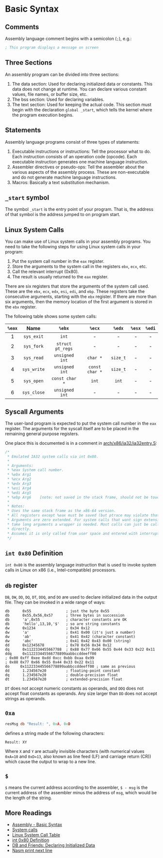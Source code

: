 # Basic Syntax

## Comments

Assembly language comment begins with a semicolon (`;`), e.g.:

```nasm
; This program displays a message on screen
```

## Three Sections

An assembly program can be divided into three sections:

1. The data section: Used for declaring initialized data or constants. This data does not change at runtime. You can declare various constant values, file names, or buffer size, etc.
2. The bss section: Used for declaring variables.
3. The text section: Used for keeping the actual code. This section must begin with the declaration `global _start`, which tells the kernel where the program execution begins.

## Statements

Assembly language programs consist of three types of statements:

1. Executable instructions or instructions: Tell the processor what to do. Each instruction consists of an operation code (opcode). Each executable instruction generates one machine language instruction.
2. Assembler directives or pseudo-ops: Tell the assembler about the various aspects of the assembly process. These are non-executable and do not generate machine language instructions.
3. Macros: Basically a text substitution mechanism.

## `_start` symbol

The symbol `_start` is the entry point of your program. That is, the address of that symbol is the address jumped to on program start.

## Linux System Calls

You can make use of Linux system calls in your assembly programs. You need to take the following steps for using Linux system calls in your program:

1. Put the system call number in the `eax` register.
2. Store the arguments to the system call in the registers `ebx`, `ecx`, etc.
3. Call the relevant interrupt (0x80).
4. The result is usually returned to the `eax` register.

There are six registers that store the arguments of the system call used. These are the `ebx`, `ecx`, `edx`, `esi`, `edi`, and `ebp`. These registers take the consecutive arguments, starting with the `ebx` register. If there are more than six arguments, then the memory location of the first argument is stored in the `ebx` register.

The following table shows some system calls:

| `%eax` |    Name     |      `%ebx`      |     `%ecx`     |  `%edx`  | `%esx` | `%edi` |
| :----: | :---------: | :--------------: | :------------: | :------: | :----: | :----: |
|   1    | `sys_exit`  |      `int`       |       -        |    -     |   -    |   -    |
|   2    | `sys_fork`  | `struct pt_regs` |       -        |    -     |   -    |   -    |
|   3    | `sys_read`  |  `unsigned int`  |    `char *`    | `size_t` |   -    |   -    |
|   4    | `sys_write` |  `unsigned int`  | `const char *` | `size_t` |   -    |   -    |
|   5    | `sys_open`  |  `const char *`  |     `int`      |  `int`   |   -    |   -    |
|   6    | `sys_close` |  `unsigned int`  |       -        |    -     |   -    |   -    |

## Syscall Arguments

The user-land program is expected to put the system call number in the `eax` register. The arguments for the syscall itself are to be placed in the remaining general purpose registers.

One place this is documented is in a comment in [arch/x86/ia32/ia32entry.S](https://github.com/torvalds/linux/blob/v3.13/arch/x86/ia32/ia32entry.S#L378-L397):

```S
/* 
 * Emulated IA32 system calls via int 0x80. 
 *
 * Arguments:	 
 * %eax	System call number.
 * %ebx Arg1
 * %ecx Arg2
 * %edx Arg3
 * %esi Arg4
 * %edi Arg5
 * %ebp Arg6    [note: not saved in the stack frame, should not be touched]
 *
 * Notes:
 * Uses the same stack frame as the x86-64 version.	
 * All registers except %eax must be saved (but ptrace may violate that)
 * Arguments are zero extended. For system calls that want sign extension and
 * take long arguments a wrapper is needed. Most calls can just be called
 * directly.
 * Assumes it is only called from user space and entered with interrupts off.	
 */
```

## `int 0x80` Definition

`int 0x80` is the assembly language instruction that is used to invoke system calls in Linux on x86 (i.e., Intel-compatible) processors.

## `db` register

`DB`, `DW`, `DD`, `DQ`, `DT`, `DDQ`, and `DO` are used to declare initialized data in the output file. They can be invoked in a wide range of ways:

```
db      0x55                ; just the byte 0x55
db      0x55,0x56,0x57      ; three bytes in succession
db      'a',0x55            ; character constants are OK
db      'hello',13,10,'$'   ; so are string constants
dw      0x1234              ; 0x34 0x12
dw      'a'                 ; 0x41 0x00 (it's just a number)
dw      'ab'                ; 0x41 0x42 (character constant)
dw      'abc'               ; 0x41 0x42 0x43 0x00 (string)
dd      0x12345678          ; 0x78 0x56 0x34 0x12
dq      0x1122334455667788  ; 0x88 0x77 0x66 0x55 0x44 0x33 0x22 0x11
ddq     0x112233445566778899aabbccddeeff00
; 0x00 0xff 0xee 0xdd 0xcc 0xbb 0xaa 0x99
; 0x88 0x77 0x66 0x55 0x44 0x33 0x22 0x11
do     0x112233445566778899aabbccddeeff00 ; same as previous
dd      1.234567e20         ; floating-point constant
dq      1.234567e20         ; double-precision float
dt      1.234567e20         ; extended-precision float
```

`DT` does not accept numeric constants as operands, and `DDQ` does not accept float constants as operands. Any size larger than `DD` does not accept strings as operands.

## `0xa`

```nasm
resMsg db "Result: ", 0xA, 0xD
```

defines a string made of the following characters:

```none
Result: XY
```

Where `X` and `Y` are actually invisible characters (with numerical values `0xA=10` and `0xD=13`, also known as line feed (LF) and carriage return (CR)) which cause the output to wrap to a new line.

## `$`

`$` means the current address according to the assembler, `$ - msg` is the current address of the assembler minus the address of `msg`, which would be the length of the string.

## More Readings

+ [Assembly - Basic Syntax](https://www.tutorialspoint.com/assembly_programming/assembly_basic_syntax.htm)
+ [System calls](https://www.tutorialspoint.com/assembly_programming/assembly_system_calls.htm)
+ [Linux System Call Table](http://shell-storm.org/shellcode/files/syscalls.html)
+ [int 0x80 Definition](http://www.linfo.org/int_0x80.html)
+ [DB and Friends: Declaring Initialized Data](http://www.tortall.net/projects/yasm/manual/html/nasm-pseudop.html)
+ [Nasm print next line](https://stackoverflow.com/questions/36881270/nasm-print-to-next-line)
